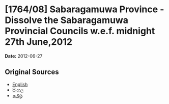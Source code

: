 # [1764/08] Sabaragamuwa Province - Dissolve the Sabaragamuwa Provincial Councils w.e.f. midnight 27th June,2012

**Date:** 2012-06-27

## Original Sources

- [English](https://documents.gov.lk/view/extra-gazettes/2012/6/1764-08_E.pdf)
- [සිංහල](https://documents.gov.lk/view/extra-gazettes/2012/6/1764-08_S.pdf)
- [தமிழ்](https://documents.gov.lk/view/extra-gazettes/2012/6/1764-08_T.pdf)
